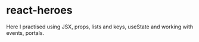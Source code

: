 # react-heroes
Here I practised using JSX, props, lists and keys, useState and working with events, portals.

